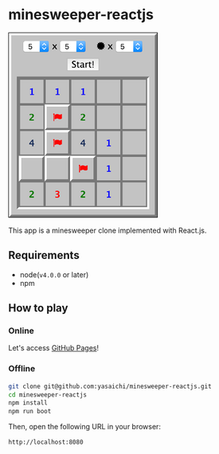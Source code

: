 # minesweeper-reactjs

![screenshot](src/images/screenshot.png)

This app is a minesweeper clone implemented with React.js.

## Requirements
* node(`v4.0.0` or later)
* npm

## How to play
### Online
Let's access [GitHub Pages](http://yasaichi.github.io/minesweeper-reactjs)!

### Offline
```sh
git clone git@github.com:yasaichi/minesweeper-reactjs.git
cd minesweeper-reactjs
npm install
npm run boot
```

Then, open the following URL in your browser:

```
http://localhost:8080
```
